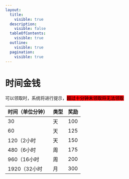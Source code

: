 ```yaml
---
layout:
  title:
    visible: true
  description:
    visible: false
  tableOfContents:
    visible: true
  outline:
    visible: true
  pagination:
    visible: true
---
```


# 时间金钱

可以领取时，系统将进行提示，<mark style="background-color:red;">超过十分钟未领取将无法领取</mark>

| 时间（单位分钟）  | 类型 | 奖励  |
| --------- | -- | --- |
| 30        | 天  | 100 |
| 60        | 天  | 125 |
| 120（2小时   | 天  | 150 |
| 480（6小时   | 周  | 175 |
| 960（16小时  | 周  | 200 |
| 1920（32小时 | 月  | 300 |
